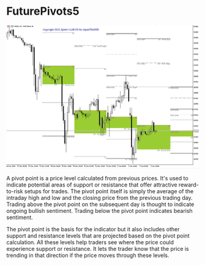 # FuturePivots5

![devenv usage](https://github.com/AlphaTRADERpl/FuturePivots5/blob/main/pivots.png?raw=true)

A pivot point is a price level calculated from previous prices. It's used to indicate potential areas of support or resistance that offer attractive reward-to-risk setups for trades. The pivot point itself is simply the average of the intraday high and low and the closing price from the previous trading day. Trading above the pivot point on the subsequent day is thought to indicate ongoing bullish sentiment. Trading below the pivot point indicates bearish sentiment.

The pivot point is the basis for the indicator but it also includes other support and resistance levels that are projected based on the pivot point calculation. All these levels help traders see where the price could experience support or resistance. It lets the trader know that the price is trending in that direction if the price moves through these levels.
